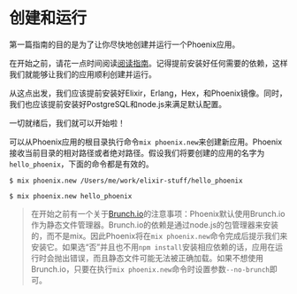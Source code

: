 # 创建和运行

第一篇指南的目的是为了让你尽快地创建并运行一个Phoenix应用。

在开始之前，请花一点时间阅读[阅读指南](http://www.phoenixframework.org/docs/installation)。记得提前安装好任何需要的依赖，这样我们就能够让我们的应用顺利创建并运行。

从这点出发，我们应该提前安装好Elixir，Erlang，Hex，和Phoenix镜像。同时，我们也应该提前安装好PostgreSQL和node.js来满足默认配置。

一切就绪后，我们就可以开始啦！

可以从Phoenix应用的根目录执行命令`mix phoenix.new`来创建新应用。Phoenix接收当前目录的相对路径或者绝对路径。假设我们将要创建的应用的名字为`hello_phoenix`，下面的命令都是有效的。
```
$ mix phoenix.new /Users/me/work/elixir-stuff/hello_phoenix
```
```
$ mix phoenix.new hello_phoenix
```
>在开始之前有一个关于[Brunch.io](http://brunch.io/)的注意事项：Phoenix默认使用Brunch.io作为静态文件管理器。Brunch.io的依赖是通过node.js的包管理器来安装的，而不是mix。因此Phoenix将在`mix phoenix.new`命令完成后提示我们来安装它。如果选“否”并且也不用`npm install`安装相应依赖的话，应用在运行时会抛出错误，而且静态文件可能无法被正确加载。如果不想使用Brunch.io，只要在执行`mix phoenix.new`命令时设置参数`--no-brunch`即可。

